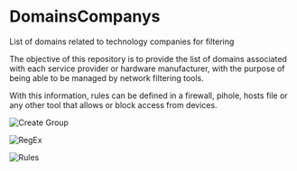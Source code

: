 #  DomainsCompanys

List of domains related to technology companies for filtering

The objective of this repository is to provide the list of domains associated with each service provider or hardware manufacturer, with the purpose of being able to be managed by network filtering tools.

With this information, rules can be defined in a firewall, pihole, hosts file or any other tool that allows or block access from devices.

![Create Group]([[http://url/to/img.png](https://github.com/baeksnip/DomainsCompanys/blob/main/01_create_group.jpg)](https://github.com/baeksnip/DomainsCompanys/blob/main/01_create_group.jpg))

![RegEx]([http://url/to/img.png](https://github.com/baeksnip/DomainsCompanys/blob/main/02_regex.jpg))

![Rules]([http://url/to/img.png](https://github.com/baeksnip/DomainsCompanys/blob/main/03_rules.jpg))
